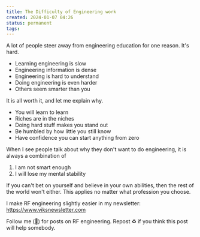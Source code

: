```yaml
---
title: The Difficulty of Engineering work
created: 2024-01-07 04:26
status: permanent
tags:
---
```

A lot of people steer away from engineering education for one reason. It's hard.

- Learning engineering is slow 
- Engineering information is dense
- Engineering is hard to understand
- Doing engineering is even harder
- Others seem smarter than you

It is all worth it, and let me explain why.

- You will learn to learn
- Riches are in the niches
- Doing hard stuff makes you stand out
- Be humbled by how little you still know
- Have confidence you can start anything from zero

When I see people talk about why they don't want to do engineering, it is always a combination of

1) I am not smart enough
2) I will lose my mental stability

If you can't bet on yourself and believe in your own abilities, then the rest of the world won't either. This applies no matter what profession you choose.

I make RF engineering slightly easier in my newsletter:
https://www.viksnewsletter.com

Follow me (🔔) for posts on RF engineering.
Repost ♻️ if you think this post will help somebody.